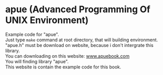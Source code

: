 # apue (Advanced Programming Of UNIX Environment)

Example code for "apue".</br>
Just type `make` command at root directory, that will building environment.</br>
"apue.h" must be download on website, because i don't intergrate this library.</br>
You can downloading on this website: www.apuebook.com</br>
You will finding library "apue".</br>
This website is contain the example code for this book.</br>
